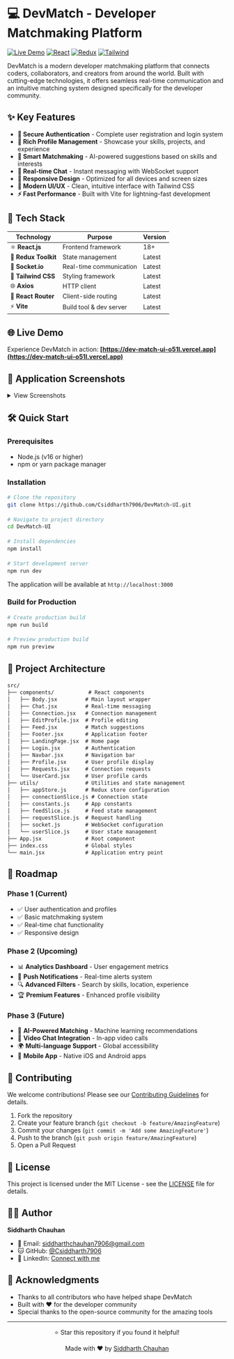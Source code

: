 # 💻 DevMatch - Developer Matchmaking Platform

[![Live Demo](https://img.shields.io/badge/Live%20Demo-Available-brightgreen)](https://dev-match-ui-o51l.vercel.app)
[![React](https://img.shields.io/badge/React-18+-blue)](https://reactjs.org/)
[![Redux](https://img.shields.io/badge/Redux-Toolkit-purple)](https://redux-toolkit.js.org/)
[![Tailwind](https://img.shields.io/badge/Tailwind-CSS-cyan)](https://tailwindcss.com/)

DevMatch is a modern developer matchmaking platform that connects coders, collaborators, and creators from around the world. Built with cutting-edge technologies, it offers seamless real-time communication and an intuitive matching system designed specifically for the developer community.

## ✨ Key Features

- **🔐 Secure Authentication** - Complete user registration and login system
- **👤 Rich Profile Management** - Showcase your skills, projects, and experience
- **🎯 Smart Matchmaking** - AI-powered suggestions based on skills and interests
- **💬 Real-time Chat** - Instant messaging with WebSocket support
- **📱 Responsive Design** - Optimized for all devices and screen sizes
- **🌙 Modern UI/UX** - Clean, intuitive interface with Tailwind CSS
- **⚡ Fast Performance** - Built with Vite for lightning-fast development

## 🚀 Tech Stack

| Technology | Purpose | Version |
|------------|---------|---------|
| ⚛️ **React.js** | Frontend framework | 18+ |
| 🧠 **Redux Toolkit** | State management | Latest |
| 💬 **Socket.io** | Real-time communication | Latest |
| 💨 **Tailwind CSS** | Styling framework | Latest |
| 🌐 **Axios** | HTTP client | Latest |
| 🧭 **React Router** | Client-side routing | Latest |
| ⚡ **Vite** | Build tool & dev server | Latest |

## 🌐 Live Demo

Experience DevMatch in action: **[https://dev-match-ui-o51l.vercel.app](https://dev-match-ui-o51l.vercel.app)**

## 📸 Application Screenshots

<details>
<summary>View Screenshots</summary>

### 🏠 Landing Page
![Landing Page](./public/image1.png)

### 👤 Profile Setup
![Profile Setup](./public/image2.png)

### 📰 Developer Feed
![Feed](./public/feed.png)

### 📨 Connection Requests
![Requests](./public/requests.png)

### 🔗 Your Connections
![Connections](./public/connections.png)

### 💬 Real-time Chat
![Chat](./public/image3.png)

</details>

## 🛠️ Quick Start

### Prerequisites
- Node.js (v16 or higher)
- npm or yarn package manager

### Installation

```bash
# Clone the repository
git clone https://github.com/Csiddharth7906/DevMatch-UI.git

# Navigate to project directory
cd DevMatch-UI

# Install dependencies
npm install

# Start development server
npm run dev
```

The application will be available at `http://localhost:3000`

### Build for Production

```bash
# Create production build
npm run build

# Preview production build
npm run preview
```

## 📁 Project Architecture

```
src/
├── components/           # React components
│   ├── Body.jsx         # Main layout wrapper
│   ├── Chat.jsx         # Real-time messaging
│   ├── Connection.jsx   # Connection management
│   ├── EditProfile.jsx  # Profile editing
│   ├── Feed.jsx         # Match suggestions
│   ├── Footer.jsx       # Application footer
│   ├── LandingPage.jsx  # Home page
│   ├── Login.jsx        # Authentication
│   ├── Navbar.jsx       # Navigation bar
│   ├── Profile.jsx      # User profile display
│   ├── Requests.jsx     # Connection requests
│   └── UserCard.jsx     # User profile cards
├── utils/               # Utilities and state management
│   ├── appStore.js      # Redux store configuration
│   ├── connectionSlice.js # Connection state
│   ├── constants.js     # App constants
│   ├── feedSlice.js     # Feed state management
│   ├── requestSlice.js  # Request handling
│   ├── socket.js        # WebSocket configuration
│   └── userSlice.js     # User state management
├── App.jsx              # Root component
├── index.css            # Global styles
└── main.jsx             # Application entry point
```

## 🔮 Roadmap

### Phase 1 (Current)
- ✅ User authentication and profiles
- ✅ Basic matchmaking system
- ✅ Real-time chat functionality
- ✅ Responsive design

### Phase 2 (Upcoming)
- 📊 **Analytics Dashboard** - User engagement metrics
- 🔔 **Push Notifications** - Real-time alerts system
- 🔍 **Advanced Filters** - Search by skills, location, experience
- 🏆 **Premium Features** - Enhanced profile visibility

### Phase 3 (Future)
- 🤖 **AI-Powered Matching** - Machine learning recommendations
- 🎥 **Video Chat Integration** - In-app video calls
- 🌍 **Multi-language Support** - Global accessibility
- 📱 **Mobile App** - Native iOS and Android apps

## 🤝 Contributing

We welcome contributions! Please see our [Contributing Guidelines](CONTRIBUTING.md) for details.

1. Fork the repository
2. Create your feature branch (`git checkout -b feature/AmazingFeature`)
3. Commit your changes (`git commit -m 'Add some AmazingFeature'`)
4. Push to the branch (`git push origin feature/AmazingFeature`)
5. Open a Pull Request

## 📄 License

This project is licensed under the MIT License - see the [LICENSE](LICENSE) file for details.

## 👨‍💻 Author

**Siddharth Chauhan**
- 📧 Email: [siddharthchauhan7906@gmail.com](mailto:siddharthchauhan7906@gmail.com)
- 🐱 GitHub: [@Csiddharth7906](https://github.com/Csiddharth7906)
- 💼 LinkedIn: [Connect with me](https://linkedin.com/in/your-profile)

## 🙏 Acknowledgments

- Thanks to all contributors who have helped shape DevMatch
- Built with ❤️ for the developer community
- Special thanks to the open-source community for the amazing tools

---

<div align="center">
  <p>⭐ Star this repository if you found it helpful!</p>
  <p>Made with ❤️ by <a href="https://github.com/Csiddharth7906">Siddharth Chauhan</a></p>
</div>
